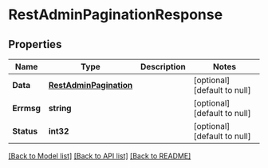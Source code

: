 # RestAdminPaginationResponse

## Properties
Name | Type | Description | Notes
------------ | ------------- | ------------- | -------------
**Data** | [**RestAdminPagination**](RestAdminPagination.md) |  | [optional] [default to null]
**Errmsg** | **string** |  | [optional] [default to null]
**Status** | **int32** |  | [optional] [default to null]

[[Back to Model list]](../README.md#documentation-for-models) [[Back to API list]](../README.md#documentation-for-api-endpoints) [[Back to README]](../README.md)


